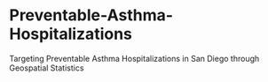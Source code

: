 # Preventable-Asthma-Hospitalizations
Targeting Preventable Asthma Hospitalizations in San Diego through Geospatial Statistics
